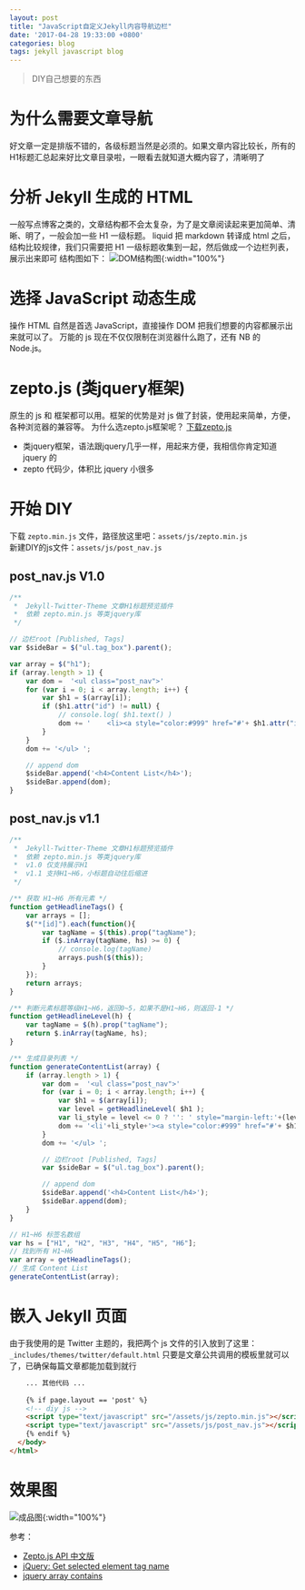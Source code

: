 ```yaml
---
layout: post
title: "JavaScript自定义Jekyll内容导航边栏"
date: '2017-04-28 19:33:00 +0800'
categories: blog
tags: jekyll javascript blog
---
```

> DIY自己想要的东西

# 为什么需要文章导航
好文章一定是排版不错的，各级标题当然是必须的。如果文章内容比较长，所有的H1标题汇总起来好比文章目录啦，一眼看去就知道大概内容了，清晰明了

# 分析 Jekyll 生成的 HTML
一般写点博客之类的，文章结构都不会太复杂，为了是文章阅读起来更加简单、清晰、明了，一般会加一些 H1 一级标题。
liquid 把 markdown 转译成 html 之后，结构比较规律，我们只需要把 H1 一级标题收集到一起，然后做成一个边栏列表，展示出来即可
结构图如下：
![DOM结构图](http://on6gnkbff.bkt.clouddn.com/20170428131614_jekyll-post-html-dom-structure.png){:width="100%"}

# 选择 JavaScript 动态生成
操作 HTML 自然是首选 JavaScript，直接操作 DOM 把我们想要的内容都展示出来就可以了。
万能的 js 现在不仅仅限制在浏览器什么跑了，还有 NB 的 Node.js。

# zepto.js (类jquery框架)
原生的 js 和 框架都可以用。框架的优势是对 js 做了封装，使用起来简单，方便，各种浏览器的兼容等。
为什么选zepto.js框架呢？ [下载zepto.js](http://www.css88.com/doc/zeptojs_api/#download)
- 类jquery框架，语法跟jquery几乎一样，用起来方便，我相信你肯定知道 jquery 的
- zepto 代码少，体积比 jquery 小很多

# 开始 DIY
下载 `zepto.min.js` 文件，路径放这里吧：`assets/js/zepto.min.js`    
新建DIY的js文件：`assets/js/post_nav.js`
## post_nav.js V1.0
```javascript
/**
 *  Jekyll-Twitter-Theme 文章H1标题预览插件
 *  依赖 zepto.min.js 等类jquery库
 */

// 边栏root [Published, Tags]
var $sideBar = $("ul.tag_box").parent();

var array = $("h1");
if (array.length > 1) {
    var dom =  '<ul class="post_nav">'
    for (var i = 0; i < array.length; i++) {
        var $h1 = $(array[i]);
        if ($h1.attr("id") != null) {
            // console.log( $h1.text() )
            dom += '    <li><a style="color:#999" href="#'+ $h1.attr("id") +'">'+ $h1.text() +'</a></li>';
        }
    }
    dom += '</ul> ';

    // append dom
    $sideBar.append('<h4>Content List</h4>');
    $sideBar.append(dom);
}
```
## post_nav.js v1.1
```javascript
/**
 *  Jekyll-Twitter-Theme 文章H1标题预览插件
 *  依赖 zepto.min.js 等类jquery库
 *  v1.0 仅支持展示H1
 *  v1.1 支持H1~H6，小标题自动往后缩进
 */

/** 获取 H1~H6 所有元素 */
function getHeadlineTags() {
    var arrays = [];
    $("*[id]").each(function(){
        var tagName = $(this).prop("tagName");
        if ($.inArray(tagName, hs) >= 0) {
            // console.log(tagName)
            arrays.push($(this));
        }
    });
    return arrays;
}

/** 判断元素标题等级H1~H6，返回0~5，如果不是H1~H6，则返回-1 */
function getHeadlineLevel(h) {
    var tagName = $(h).prop("tagName");
    return $.inArray(tagName, hs);
}

/** 生成目录列表 */
function generateContentList(array) {
    if (array.length > 1) {
        var dom =  '<ul class="post_nav">'
        for (var i = 0; i < array.length; i++) {
            var $h1 = $(array[i]);
            var level = getHeadlineLevel( $h1 );
            var li_style = level <= 0 ? '': ' style="margin-left:'+(level*12)+'px"';
            dom += '<li'+li_style+'><a style="color:#999" href="#'+ $h1.attr("id") +'">'+ $h1.text() +'</a></li>';
        }
        dom += '</ul> ';

        // 边栏root [Published, Tags]
        var $sideBar = $("ul.tag_box").parent();

        // append dom
        $sideBar.append('<h4>Content List</h4>');
        $sideBar.append(dom);
    }
}

// H1~H6 标签名数组
var hs = ["H1", "H2", "H3", "H4", "H5", "H6"];
// 找到所有 H1~H6 
var array = getHeadlineTags();
// 生成 Content List
generateContentList(array);

```


# 嵌入 Jekyll 页面
由于我使用的是 Twitter 主题的，我把两个 js 文件的引入放到了这里：`_includes/themes/twitter/default.html`
只要是文章公共调用的模板里就可以了，已确保每篇文章都能加载到就行
```html
    ... 其他代码 ...
    
    {% if page.layout == 'post' %}
    <!-- diy js -->
    <script type="text/javascript" src="/assets/js/zepto.min.js"></script>
    <script type="text/javascript" src="/assets/js/post_nav.js"></script>
    {% endif %}
  </body>
</html>
```

# 效果图
![成品图](http://on6gnkbff.bkt.clouddn.com/20170428131613_jekyll-conent-navigation-preview.png){:width="100%"}


参考：
- [Zepto.js API 中文版](http://www.css88.com/doc/zeptojs_api/)
- [jQuery: Get selected element tag name](http://stackoverflow.com/questions/5347357/jquery-get-selected-element-tag-name)
- [jquery array contains](https://api.jquery.com/jQuery.inArray/)

